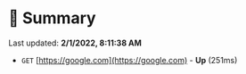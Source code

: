 # 📖 Summary
Last updated: **2/1/2022, 8:11:38 AM**

- `GET` [https://google.com](https://google.com) - **Up** (251ms)
